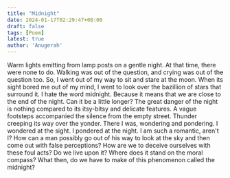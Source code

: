 ```yaml
---
title: "Midnight"
date: 2024-01-17T02:29:47+08:00
draft: false
tags: [Poem]
latest: true
author: 'Anugerah'
---
```


Warm lights emitting from lamp posts on a gentle night. At that time, there were none to do. Walking was out of the question, and crying was out of the question too. So, I went out of my way to sit and stare at the moon. When its sight bored me out of my mind, I went to look over the bazillion of stars that surround it. I hate the word midnight. Because it means that we are close to the end of the night. Can it be a little longer? The great danger of the night is nothing compared to its itsy-bitsy and delicate features. A vague footsteps accompanied the silence from the empty street. Thunder creeping its way over the yonder. There I was, wondering and pondering. I wondered at the sight. I pondered at the night. I am such a romantic, aren't I? How can a man possibly go out of his way to look at the sky and then come out with false perceptions? How are we to deceive ourselves with these foul acts? Do we live upon it? Where does it stand on the moral compass? What then, do we have to make of this phenomenon called the midnight?